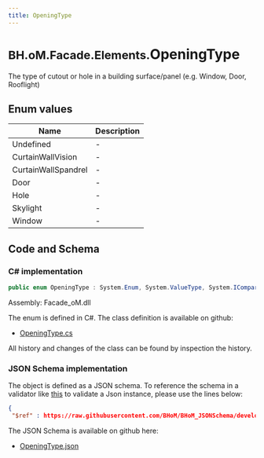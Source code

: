 ```yaml
---
title: OpeningType
---
```


# <small>BH.oM.Facade.Elements.</small>**OpeningType**

The type of cutout or hole in a building surface/panel (e.g. Window, Door, Rooflight)

## Enum values

| Name            | Description                                                    |
|-----------------|----------------------------------------------------------------|
| Undefined |  -  |
| CurtainWallVision |  -  |
| CurtainWallSpandrel |  -  |
| Door |  -  |
| Hole |  -  |
| Skylight |  -  |
| Window |  -  |


## Code and Schema

### C# implementation

``` C# title="C#"
public enum OpeningType : System.Enum, System.ValueType, System.IComparable, System.ISpanFormattable, System.IFormattable, System.IConvertible
```

Assembly: Facade_oM.dll

The enum is defined in C#. The class definition is available on github:

- [OpeningType.cs](https://github.com/BHoM/BHoM/blob/develop/Facade_oM/Elements\Enums\OpeningType.cs)

All history and changes of the class can be found by inspection the history.
### JSON Schema implementation

The object is defined as a JSON schema. To reference the schema in a validator like [this](https://www.jsonschemavalidator.net/) to validate a Json instance, please use the lines below:

``` json title="JSON Schema"
{
 "$ref" : https://raw.githubusercontent.com/BHoM/BHoM_JSONSchema/develop/Facade_oM/Elements/OpeningType.json}
```

The JSON Schema is available on github here:

- [OpeningType.json](https://github.com/BHoM/BHoM_JSONSchema/blob/develop/Facade_oM/Elements/OpeningType.json)
